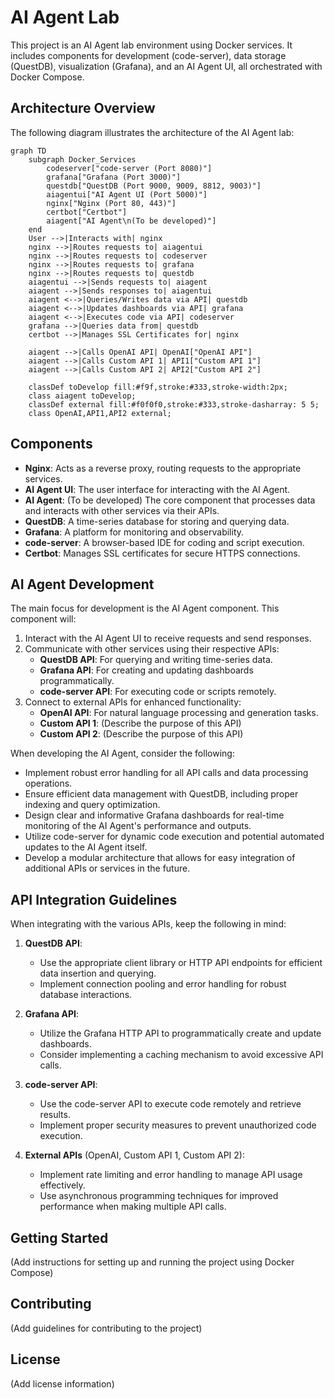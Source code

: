 # AI Agent Lab

This project is an AI Agent lab environment using Docker services. It includes components for development (code-server), data storage (QuestDB), visualization (Grafana), and an AI Agent UI, all orchestrated with Docker Compose.

## Architecture Overview

The following diagram illustrates the architecture of the AI Agent lab:

```mermaid
graph TD
    subgraph Docker_Services
        codeserver["code-server (Port 8080)"]
        grafana["Grafana (Port 3000)"]
        questdb["QuestDB (Port 9000, 9009, 8812, 9003)"]
        aiagentui["AI Agent UI (Port 5000)"]
        nginx["Nginx (Port 80, 443)"]
        certbot["Certbot"]
        aiagent["AI Agent\n(To be developed)"]
    end
    User -->|Interacts with| nginx
    nginx -->|Routes requests to| aiagentui
    nginx -->|Routes requests to| codeserver
    nginx -->|Routes requests to| grafana
    nginx -->|Routes requests to| questdb
    aiagentui -->|Sends requests to| aiagent
    aiagent -->|Sends responses to| aiagentui
    aiagent <-->|Queries/Writes data via API| questdb
    aiagent <-->|Updates dashboards via API| grafana
    aiagent <-->|Executes code via API| codeserver
    grafana -->|Queries data from| questdb
    certbot -->|Manages SSL Certificates for| nginx
    
    aiagent -->|Calls OpenAI API| OpenAI["OpenAI API"]
    aiagent -->|Calls Custom API 1| API1["Custom API 1"]
    aiagent -->|Calls Custom API 2| API2["Custom API 2"]
    
    classDef toDevelop fill:#f9f,stroke:#333,stroke-width:2px;
    class aiagent toDevelop;
    classDef external fill:#f0f0f0,stroke:#333,stroke-dasharray: 5 5;
    class OpenAI,API1,API2 external;
```

## Components

- **Nginx**: Acts as a reverse proxy, routing requests to the appropriate services.
- **AI Agent UI**: The user interface for interacting with the AI Agent.
- **AI Agent**: (To be developed) The core component that processes data and interacts with other services via their APIs.
- **QuestDB**: A time-series database for storing and querying data.
- **Grafana**: A platform for monitoring and observability.
- **code-server**: A browser-based IDE for coding and script execution.
- **Certbot**: Manages SSL certificates for secure HTTPS connections.

## AI Agent Development

The main focus for development is the AI Agent component. This component will:

1. Interact with the AI Agent UI to receive requests and send responses.
2. Communicate with other services using their respective APIs:
   - **QuestDB API**: For querying and writing time-series data.
   - **Grafana API**: For creating and updating dashboards programmatically.
   - **code-server API**: For executing code or scripts remotely.
3. Connect to external APIs for enhanced functionality:
   - **OpenAI API**: For natural language processing and generation tasks.
   - **Custom API 1**: (Describe the purpose of this API)
   - **Custom API 2**: (Describe the purpose of this API)

When developing the AI Agent, consider the following:

- Implement robust error handling for all API calls and data processing operations.
- Ensure efficient data management with QuestDB, including proper indexing and query optimization.
- Design clear and informative Grafana dashboards for real-time monitoring of the AI Agent's performance and outputs.
- Utilize code-server for dynamic code execution and potential automated updates to the AI Agent itself.
- Develop a modular architecture that allows for easy integration of additional APIs or services in the future.

## API Integration Guidelines

When integrating with the various APIs, keep the following in mind:

1. **QuestDB API**: 
   - Use the appropriate client library or HTTP API endpoints for efficient data insertion and querying.
   - Implement connection pooling and error handling for robust database interactions.

2. **Grafana API**:
   - Utilize the Grafana HTTP API to programmatically create and update dashboards.
   - Consider implementing a caching mechanism to avoid excessive API calls.

3. **code-server API**:
   - Use the code-server API to execute code remotely and retrieve results.
   - Implement proper security measures to prevent unauthorized code execution.

4. **External APIs** (OpenAI, Custom API 1, Custom API 2):
   - Implement rate limiting and error handling to manage API usage effectively.
   - Use asynchronous programming techniques for improved performance when making multiple API calls.

## Getting Started

(Add instructions for setting up and running the project using Docker Compose)

## Contributing

(Add guidelines for contributing to the project)

## License

(Add license information)